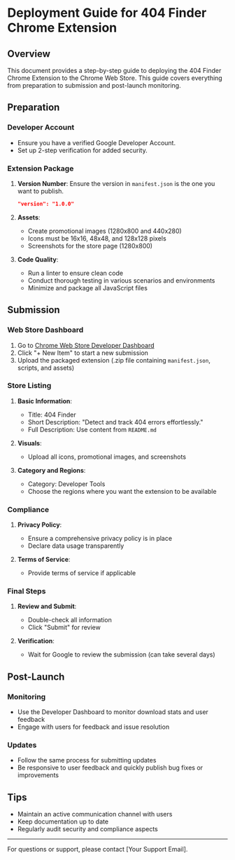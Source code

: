 # Deployment Guide for 404 Finder Chrome Extension

## Overview

This document provides a step-by-step guide to deploying the 404 Finder Chrome Extension to the Chrome Web Store. This guide covers everything from preparation to submission and post-launch monitoring.

## Preparation

### Developer Account

- Ensure you have a verified Google Developer Account.
- Set up 2-step verification for added security.

### Extension Package

1. **Version Number**:
   Ensure the version in `manifest.json` is the one you want to publish.
   ```json
   "version": "1.0.0"
   ```

2. **Assets**:
   - Create promotional images (1280x800 and 440x280)
   - Icons must be 16x16, 48x48, and 128x128 pixels
   - Screenshots for the store page (1280x800)

3. **Code Quality**:
   - Run a linter to ensure clean code
   - Conduct thorough testing in various scenarios and environments
   - Minimize and package all JavaScript files

## Submission

### Web Store Dashboard

1. Go to [Chrome Web Store Developer Dashboard](https://chrome.google.com/webstore/developer/dashboard)
2. Click "+ New Item" to start a new submission
3. Upload the packaged extension (.zip file containing `manifest.json`, scripts, and assets)

### Store Listing

1. **Basic Information**:
   - Title: 404 Finder
   - Short Description: "Detect and track 404 errors effortlessly."
   - Full Description: Use content from `README.md`

2. **Visuals**:
   - Upload all icons, promotional images, and screenshots

3. **Category and Regions**:
   - Category: Developer Tools
   - Choose the regions where you want the extension to be available

### Compliance

1. **Privacy Policy**:
   - Ensure a comprehensive privacy policy is in place
   - Declare data usage transparently

2. **Terms of Service**:
   - Provide terms of service if applicable

### Final Steps

1. **Review and Submit**:
   - Double-check all information
   - Click "Submit" for review

2. **Verification**:
   - Wait for Google to review the submission (can take several days)

## Post-Launch

### Monitoring

- Use the Developer Dashboard to monitor download stats and user feedback
- Engage with users for feedback and issue resolution

### Updates

- Follow the same process for submitting updates
- Be responsive to user feedback and quickly publish bug fixes or improvements

## Tips

- Maintain an active communication channel with users
- Keep documentation up to date
- Regularly audit security and compliance aspects

---

For questions or support, please contact [Your Support Email].
